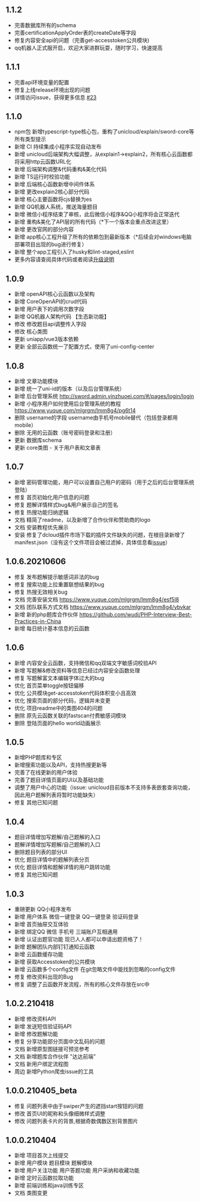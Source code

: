 ## 1.1.2
- 完善数据库所有的schema
- 完善certificationApplyOrder表的createDate等字段
- 修复内容安全api的问题（完善get-accesstoken公共模块)
- qq机器人正式服开启，欢迎大家进群玩耍，随时学习，快速提高
## 1.1.1
- 完善api环境变量的配置
- 修复上线release环境出现的问题
- 详情访问issue，获得更多信息 [#23](https://github.com/swordCodePractice/app/issues/23)
## 1.1.0
- npm包 新增typescript-type核心包，重构了unicloud/explain/sword-core等所有类型提示
- 新增 CI 持续集成小程序实现自动发布
- 新增 unicloud后端架构大幅调整，从explain1->explain2，所有核心云函数都将采用http云函数URL化
- 新增 后端架构调整&代码重构&美化代码
- 新增 TS运行时校验功能
- 新增 后端核心函数新增中间件体系
- 新增 更改explain2核心部分代码
- 新增 核心主要函数将cjs替换为es
- 新增 QQ机器人系统，推送海量题目
- 新增 微信小程序结束了审核，此后微信小程序&QQ小程序将会正常迭代
- 新增 重构&美化了API层的所有代码（*下一个版本会重点改进这里）
- 新增 更改官网的部分内容
- 新增 app核心工程升级了所有的依赖包到最新版本（*后续会对windows电脑部署项目出现的bug进行修复）
- 新增 整个app工程引入了husky和lint-staged,eslint
- 更多内容请查阅具体代码或者阅读[升级说明](https://www.yinzhuoei.com/index.php/archives/590/)

## 1.0.9
- 新增 openAPI核心云函数以及架构
- 新增 CoreOpenAPI的crud代码
- 新增 用户表下的调用次数字段
- 新增 QQ机器人架构代码 【生态新功能】
- 修改 修改题目api调整传入字段
- 修改 核心类图
- 更新 uniapp/vue3版本依赖
- 更新 全部云函数统一了配置方式，使用了uni-config-center
## 1.0.8
- 新增 文章功能模块
- 新增 统一了uni-id的版本（以及后台管理系统）
- 新增 后台管理系统 http://sword.admin.yinzhuoei.com/#/pages/login/login
- 新增 小程序用户如何使用后台管理系统的教程 https://www.yuque.com/mlgrgm/lmm8g4/pg6t14
- 删除 username的字段 username由手机号mobile替代（包括登录都用mobile）
- 删除 无用的云函数（账号密码登录和注册）
- 更新 数据库schema
- 更新 core类图 - 关于用户表和文章表
## 1.0.7
- 新增 密码管理功能，用户可以设置自己用户的密码（用于之后的后台管理系统登陆）
- 修复 首页初始化用户信息的问题
- 修复 题解详情样式bug&用户展示自己的签名
- 修复 热搜功能归纳逻辑
- 文档 精简了readme，以及新增了合作伙伴和赞助商的logo
- 文档 安装教程优先展示
- 安装 修复了dcloud插件市场下载的插件文件缺失的问题，在根目录新增了manifest.json（没有这个文件项目会被过滤掉，具体信息看[issue](https://github.com/swordCodePractice/InternetQuestionBank/issues/17)）
## 1.0.6.20210606
- 修复 发布题解提示敏感词非法的bug
- 修复 搜索功能上拉重置联想结果的bug
- 修复 热搜无效相关bug
- 文档 完善安装文档 https://www.yuque.com/mlgrgm/lmm8g4/esf5l8
- 文档 团队联系方式文档  https://www.yuque.com/mlgrgm/lmm8g4/ybvkar
- 新增 新的php题库合作伙伴 https://github.com/wudi/PHP-Interview-Best-Practices-in-China
- 新增 每日统计基本信息的云函数
## 1.0.6
- 新增 内容安全云函数，支持微信和qq双端文字敏感词校验API
- 新增 写题解&修改资料等信息已经过内容安全函数处理
- 修复 写题解富文本编辑字体过大的bug
- 优化 首页菜单toggle按钮偏移
- 优化 公共模块get-accesstoken代码体积变小且高效
- 优化 搜索页面的部分代码，逻辑并未变更
- 优化 项目readme中的类图404的问题
- 删除 原先云函数关联的fastscan付费敏感词模块
- 删除 登陆页面的hello world动画展示
## 1.0.5
- 新增PHP题库和专区
- 新增搜索功能以及API，支持热搜更新等
- 完善了在线更新的用户体验
- 完善了题目详情页面的UI以及基础功能
- 调整了用户中心的功能（issue: unicloud目前版本不支持多表嵌套查询功能，因此用户题解列表将暂时功能缺失）
- 修复 其他已知问题
## 1.0.4
- 题目详情增加写题解/自己题解的入口
- 题解详情增加写题解/自己题解的入口
- 删除题目列表的部分UI
- 优化 题目详情中的题解列表分页
- 优化 题目详情和题解详情的用户跳转功能
- 修复 其他已知问题
## 1.0.3
- 重磅更新 QQ小程序发布  
- 新增 用户体系 微信一键登录 QQ一键登录 验证码登录  
- 新增 首页抽屉交互体验
- 新增 绑定QQ 微信 手机号 三端账户互相通用
- 新增 认证出题官功能 现已人人都可以申请出题资格了！
- 新增 题解团队内部钉钉通知云函数
- 新增 云函数缓存功能
- 新增 获取Accesstoken的公共模块
- 新增 云函数多个config文件 在git忽略文件中能找到忽略的config文件
- 修复 修改资料出现的Bug
- 修复 调整了云函数开发流程，所有的核心文件存放在src中
## 1.0.2.210418
- 新增 修改资料API
- 新增 发送短信验证码API
- 新增 修改题解功能
- 修复 分享功能部分页面中文乱码的问题
- 文档 新增原型图链接可预览参考
- 文档 新增题库合作伙伴 "达达前端"
- 文档 新用户绑定流程图
- 周边 新增Python爬虫issue的工具
## 1.0.0.210405_beta
- 修复 问题列表中由于swiper产生的遮挡start按钮的问题
- 修改 首页UI的昵称和头像细微样式调整
- 修改 问题列表卡片的背景,根据奇数偶数区别背景图片
## 1.0.0.210404
- 新增 项目首次上线提交
- 新增 用户模块 题目模块 题解模块
- 新增 用户关注功能 用户答题功能 用户采纳和收藏功能
- 新增 定时云函数拉取功能
- 新增 前端训练和java训练专区
- 文档 类图变更

